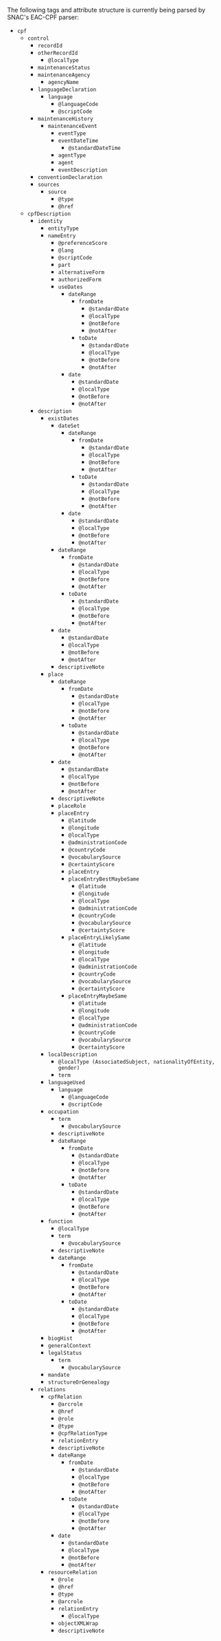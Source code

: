 The following tags and attribute structure is currently being parsed by SNAC's EAC-CPF parser:

<ul>
    <li><code>cpf</code>
    <ul>
        <li><code>control</code>
        <ul>
            <li><code>recordId</code></li>
            <li><code>otherRecordId</code>
            <ul>
                <li><code>@localType</code></li>
            </ul></li>
            <li><code>maintenanceStatus</code></li>
            <li><code>maintenanceAgency</code>
            <ul>
                <li><code>agencyName</code></li>
            </ul></li>
            <li><code>languageDeclaration</code>
            <ul>
                <li><code>language</code>
                <ul>
                    <li><code>@languageCode</code></li>
                    <li><code>@scriptCode</code></li>
                </ul></li>
            </ul></li>
            <li><code>maintenanceHistory</code>
            <ul>
                <li><code>maintenanceEvent</code>
                <ul>
                    <li><code>eventType</code></li>
                    <li><code>eventDateTime</code>
                    <ul>
                        <li><code>@standardDateTime</code></li>
                    </ul></li>
                    <li><code>agentType</code></li>
                    <li><code>agent</code></li>
                    <li><code>eventDescription</code></li>
                </ul></li>
            </ul></li>
            <li><code>conventionDeclaration</code></li>
            <li><code>sources</code>
            <ul>
                <li><code>source</code>
                <ul>
                    <li><code>@type</code></li>
                    <li><code>@href</code></li>
                </ul></li>
            </ul></li>
        </ul></li>
        <li><code>cpfDescription</code>
        <ul>
            <li><code>identity</code>
            <ul>
                <li><code>entityType</code></li>
                <li><code>nameEntry</code>
                <ul>
                    <li><code>@preferenceScore</code></li>
                    <li><code>@lang</code></li>
                    <li><code>@scriptCode</code></li>
                    <li><code>part</code></li>
                    <li><code>alternativeForm</code></li>
                    <li><code>authorizedForm</code></li>
                    <li><code>useDates</code>
                    <ul>
                        <li><code>dateRange</code>
                        <ul>
                            <li><code>fromDate</code>
                            <ul>
                                <li><code>@standardDate</code></li>
                                <li><code>@localType</code></li>
                                <li><code>@notBefore</code></li>
                                <li><code>@notAfter</code></li>
                            </ul></li>
                            <li><code>toDate</code>
                            <ul>
                                <li><code>@standardDate</code></li>
                                <li><code>@localType</code></li>
                                <li><code>@notBefore</code></li>
                                <li><code>@notAfter</code></li>
                            </ul></li>
                        </ul></li>
                        <li><code>date</code>
                        <ul>
                            <li><code>@standardDate</code></li>
                            <li><code>@localType</code></li>
                            <li><code>@notBefore</code></li>
                            <li><code>@notAfter</code></li>
                        </ul></li>
                    </ul></li>
                </ul></li>
            </ul></li>
            <li><code>description</code>
            <ul>
                <li><code>existDates</code>
                <ul>
                    <li><code>dateSet</code>
                    <ul>
                        <li><code>dateRange</code>
                        <ul>
                            <li><code>fromDate</code>
                            <ul>
                                <li><code>@standardDate</code></li>
                                <li><code>@localType</code></li>
                                <li><code>@notBefore</code></li>
                                <li><code>@notAfter</code></li>
                            </ul></li>
                            <li><code>toDate</code>
                            <ul>
                                <li><code>@standardDate</code></li>
                                <li><code>@localType</code></li>
                                <li><code>@notBefore</code></li>
                                <li><code>@notAfter</code></li>
                            </ul></li>
                        </ul></li>
                        <li><code>date</code>
                        <ul>
                            <li><code>@standardDate</code></li>
                            <li><code>@localType</code></li>
                            <li><code>@notBefore</code></li>
                            <li><code>@notAfter</code></li>
                        </ul></li>
                    </ul></li>
                    <li><code>dateRange</code>
                    <ul>
                        <li><code>fromDate</code>
                        <ul>
                            <li><code>@standardDate</code></li>
                            <li><code>@localType</code></li>
                            <li><code>@notBefore</code></li>
                            <li><code>@notAfter</code></li>
                        </ul></li>
                        <li><code>toDate</code>
                        <ul>
                            <li><code>@standardDate</code></li>
                            <li><code>@localType</code></li>
                            <li><code>@notBefore</code></li>
                            <li><code>@notAfter</code></li>
                        </ul></li>
                    </ul></li>
                    <li><code>date</code>
                    <ul>
                        <li><code>@standardDate</code></li>
                        <li><code>@localType</code></li>
                        <li><code>@notBefore</code></li>
                        <li><code>@notAfter</code></li>
                    </ul></li>
                    <li><code>descriptiveNote</code></li>
                </ul></li>
                <li><code>place</code>
                <ul>
                    <li><code>dateRange</code>
                    <ul>
                        <li><code>fromDate</code>
                        <ul>
                            <li><code>@standardDate</code></li>
                            <li><code>@localType</code></li>
                            <li><code>@notBefore</code></li>
                            <li><code>@notAfter</code></li>
                        </ul></li>
                        <li><code>toDate</code>
                        <ul>
                            <li><code>@standardDate</code></li>
                            <li><code>@localType</code></li>
                            <li><code>@notBefore</code></li>
                            <li><code>@notAfter</code></li>
                        </ul></li>
                    </ul></li>
                    <li><code>date</code>
                    <ul>
                        <li><code>@standardDate</code></li>
                        <li><code>@localType</code></li>
                        <li><code>@notBefore</code></li>
                        <li><code>@notAfter</code></li>
                    </ul></li>
                    <li><code>descriptiveNote</code></li>
                    <li><code>placeRole</code></li>
                    <li><code>placeEntry</code>
                    <ul>
                        <li><code>@latitude</code></li>
                        <li><code>@longitude</code></li>
                        <li><code>@localType</code></li>
                        <li><code>@administrationCode</code></li>
                        <li><code>@countryCode</code></li>
                        <li><code>@vocabularySource</code></li>
                        <li><code>@certaintyScore</code></li>
                        <li><code>placeEntry</code></li>
                        <li><code>placeEntryBestMaybeSame</code>
                        <ul>
                            <li><code>@latitude</code></li>
                            <li><code>@longitude</code></li>
                            <li><code>@localType</code></li>
                            <li><code>@administrationCode</code></li>
                            <li><code>@countryCode</code></li>
                            <li><code>@vocabularySource</code></li>
                            <li><code>@certaintyScore</code></li>
                        </ul></li>
                        <li><code>placeEntryLikelySame</code>
                        <ul>
                            <li><code>@latitude</code></li>
                            <li><code>@longitude</code></li>
                            <li><code>@localType</code></li>
                            <li><code>@administrationCode</code></li>
                            <li><code>@countryCode</code></li>
                            <li><code>@vocabularySource</code></li>
                            <li><code>@certaintyScore</code></li>
                        </ul></li>
                        <li><code>placeEntryMaybeSame</code>
                        <ul>
                            <li><code>@latitude</code></li>
                            <li><code>@longitude</code></li>
                            <li><code>@localType</code></li>
                            <li><code>@administrationCode</code></li>
                            <li><code>@countryCode</code></li>
                            <li><code>@vocabularySource</code></li>
                            <li><code>@certaintyScore</code></li>
                        </ul></li>
                    </ul></li>
                </ul></li>
                <li><code>localDescription</code>
                <ul>
                    <li><code>@localType (AssociatedSubject, nationalityOfEntity, gender)</code></li>
                    <li><code>term</code></li>
                </ul></li>
                <li><code>languageUsed</code>
                <ul>
                    <li><code>language</code>
                    <ul>
                        <li><code>@languageCode</code></li>
                        <li><code>@scriptCode</code></li>
                    </ul></li>
                </ul></li>
                <li><code>occupation</code>
                <ul>
                    <li><code>term</code>
                    <ul>
                        <li><code>@vocabularySource</code></li>
                    </ul></li>
                    <li><code>descriptiveNote</code></li>
                    <li><code>dateRange</code>
                    <ul>
                        <li><code>fromDate</code>
                        <ul>
                            <li><code>@standardDate</code></li>
                            <li><code>@localType</code></li>
                            <li><code>@notBefore</code></li>
                            <li><code>@notAfter</code></li>
                        </ul></li>
                        <li><code>toDate</code>
                        <ul>
                            <li><code>@standardDate</code></li>
                            <li><code>@localType</code></li>
                            <li><code>@notBefore</code></li>
                            <li><code>@notAfter</code></li>
                        </ul></li>
                    </ul></li>
                </ul></li>
                <li><code>function</code>
                <ul>
                    <li><code>@localType</code></li>
                    <li><code>term</code>
                    <ul>
                        <li><code>@vocabularySource</code></li>
                    </ul></li>
                    <li><code>descriptiveNote</code></li>
                    <li><code>dateRange</code>
                    <ul>
                        <li><code>fromDate</code>
                        <ul>
                            <li><code>@standardDate</code></li>
                            <li><code>@localType</code></li>
                            <li><code>@notBefore</code></li>
                            <li><code>@notAfter</code></li>
                        </ul></li>
                        <li><code>toDate</code>
                        <ul>
                            <li><code>@standardDate</code></li>
                            <li><code>@localType</code></li>
                            <li><code>@notBefore</code></li>
                            <li><code>@notAfter</code></li>
                        </ul></li>
                    </ul></li>
                </ul></li>
                <li><code>biogHist</code></li>
                <li><code>generalContext</code></li>
                <li><code>legalStatus</code>
                <ul>
                    <li><code>term</code>
                    <ul>
                        <li><code>@vocabularySource</code></li>
                    </ul></li>
                </ul></li>
                <li><code>mandate</code></li>
                <li><code>structureOrGenealogy</code></li>
            </ul></li>
            <li><code>relations</code>
            <ul>
                <li><code>cpfRelation</code>
                <ul>
                    <li><code>@arcrole</code></li>
                    <li><code>@href</code></li>
                    <li><code>@role</code></li>
                    <li><code>@type</code></li>
                    <li><code>@cpfRelationType</code></li>
                    <li><code>relationEntry</code></li>
                    <li><code>descriptiveNote</code></li>
                    <li><code>dateRange</code>
                    <ul>
                        <li><code>fromDate</code>
                        <ul>
                            <li><code>@standardDate</code></li>
                            <li><code>@localType</code></li>
                            <li><code>@notBefore</code></li>
                            <li><code>@notAfter</code></li>
                        </ul></li>
                        <li><code>toDate</code>
                        <ul>
                            <li><code>@standardDate</code></li>
                            <li><code>@localType</code></li>
                            <li><code>@notBefore</code></li>
                            <li><code>@notAfter</code></li>
                        </ul></li>
                    </ul></li>
                    <li><code>date</code>
                    <ul>
                        <li><code>@standardDate</code></li>
                        <li><code>@localType</code></li>
                        <li><code>@notBefore</code></li>
                        <li><code>@notAfter</code></li>
                    </ul></li>
                </ul></li>
                <li><code>resourceRelation</code>
                <ul>
                    <li><code>@role</code></li>
                    <li><code>@href</code></li>
                    <li><code>@type</code></li>
                    <li><code>@arcrole</code></li>
                    <li><code>relationEntry</code>
                    <ul>
                        <li><code>@localType</code></li>
                    </ul></li>
                    <li><code>objectXMLWrap</code></li>
                    <li><code>descriptiveNote</code></li>
                </ul></li>
            </ul></li>
        </ul></li>
    </ul></li>
</ul>

